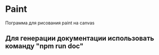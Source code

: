 # Paint

Пограмма для рисования paint на canvas

## Для генерации документации использовать команду "npm run doc"